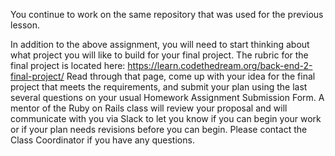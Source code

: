 You continue to work on the same repository that was used for the previous lesson.

In addition to the above assignment, you will need to start thinking about what project you will like to build for your final project. The rubric for the final project is located here: https://learn.codethedream.org/back-end-2-final-project/ Read through that page, come up with your idea for the final project that meets the requirements, and submit your plan using the last several questions on your usual Homework Assignment Submission Form. A mentor of the Ruby on Rails class will review your proposal and will communicate with you via Slack to let you know if you can begin your work or if your plan needs revisions before you can begin. Please contact the Class Coordinator if you have any questions.